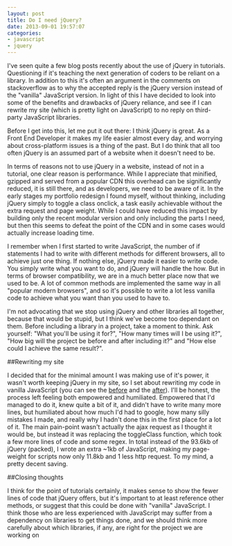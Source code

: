 ```yaml
---
layout: post
title: Do I need jQuery?
date: 2013-09-01 19:57:07
categories:
- javascript
- jquery
---
```


I've seen quite a few blog posts recently about the use of jQuery in tutorials. Questioning if it's teaching the next generation of coders to be reliant on a library. In addition to this it's often an argument in the comments on stackoverflow as to why the accepted reply is the jQuery version instead of the "vanilla" JavaScript version. In light of this I have decided to look into some of the benefits and drawbacks of jQuery reliance, and see if I can rewrite my site (which is pretty light on JavaScript) to no reply on third-party JavaScript libraries.

Before I get into this, let me put it out there: I think jQuery is great. As a Front End Developer it makes my life easier almost every day, and worrying about cross-platform issues is a thing of the past. But I do think that all too often jQuery is an assumed part of a website when it doesn't need to be.

In terms of reasons not to use jQuery in a website, instead of not in a tutorial, one clear reason is performance. While I appreciate that minified, gzipped and served from a popular CDN this overhead can be significantly reduced, it is still there, and as developers, we need to be aware of it. In the early stages my portfolio redesign I found myself, without thinking, including jQuery simply to toggle a class onclick, a task easily achievable without the extra request and page weight. While I could have reduced this impact by building only the recent modular version and only including the parts I need, but then this seems to defeat the point of the CDN and in some cases would actually increase loading time.

I remember when I first started to write JavaScript, the number of if statements I had to write with different methods for different browsers, all to achieve just one thing. If nothing else, jQuery made it easier to write code. You simply write what you want to do, and jQuery will handle the how. But in terms of browser compatibility, we are in a much better place now that we used to be. A lot of common methods are implemented the same way in all "popular modern browsers", and so it's possible to write a lot less vanilla code to achieve what you want than you used to have to.

I'm not advocating that we stop using jQuery and other libraries all together, because that would be stupid, but I think we've become too dependant on them. Before including a library in a project, take a moment to think. Ask yourself: "What you'll be using it for?", "How many times will I be using it?", "How big will the project be before and after including it?" and "How else could I achieve the same result?".

##Rewriting my site

I decided that for the minimal amount I was making use of it's power, it wasn't worth keeping jQuery in my site, so I set about rewriting my code in vanilla JavaScript (you can see the [before](/assets/scripts/site.jquery.js) and the [after](/assets/scripts/site.js)). I'll be honest, the process left feeling both empowered and humiliated. Empowered that I'd managed to do it, knew quite a bit of it, and didn't have to write many more lines, but humiliated about how much I'd had to google, how many silly mistakes I made, and really why I hadn't done this in the first place for a lot of it. The main pain-point wasn't actually the ajax request as I thought it would be, but instead it was replacing the toggleClass function, which took a few more lines of code and some regex. In total instead of the 93.6kb of jQuery (packed), I wrote an extra ~1kb of JavaScript, making my page-weight for scripts now only 11.8kb and 1 less http request. To my mind, a pretty decent saving.

##Closing thoughts

I think for the point of tutorials certainly, it makes sense to show the fewer lines of code that jQuery offers, but it's important to at least reference other methods, or suggest that this could be done with "vanilla" JavaScript. I think those who are less experienced with JavaScript may suffer from a dependency on libraries to get things done, and we should think more carefully about which libraries, if any, are right for the project we are working on